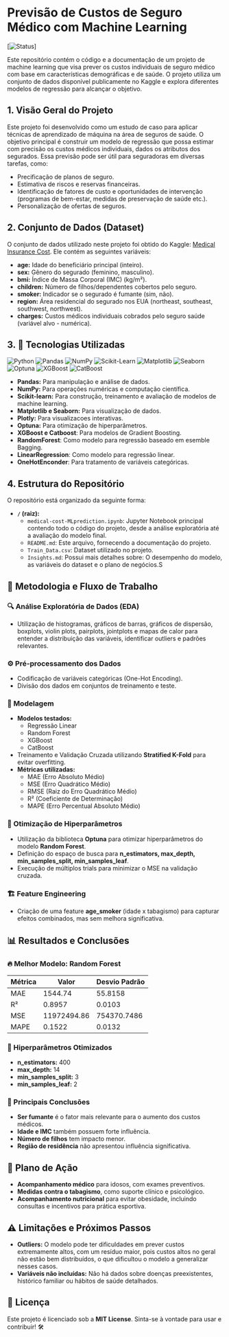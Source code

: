 # Previsão de Custos de Seguro Médico com Machine Learning

[![Status](https://img.shields.io/badge/status-concluído-brightgreen)]
<!-- Adicione badges relevantes, como status do projeto, build, licença, etc. -->

Este repositório contém o código e a documentação de um projeto de machine learning que visa prever os custos individuais de seguro médico com base em características demográficas e de saúde. O projeto utiliza um conjunto de dados disponível publicamente no Kaggle e explora diferentes modelos de regressão para alcançar o objetivo.

## 1. Visão Geral do Projeto

Este projeto foi desenvolvido como um estudo de caso para aplicar técnicas de aprendizado de máquina na área de seguros de saúde.  O objetivo principal é construir um modelo de regressão que possa estimar com precisão os custos médicos individuais, dados os atributos dos segurados.  Essa previsão pode ser útil para seguradoras em diversas tarefas, como:

*   Precificação de planos de seguro.
*   Estimativa de riscos e reservas financeiras.
*   Identificação de fatores de custo e oportunidades de intervenção (programas de bem-estar, medidas de preservação de saúde etc.).
*   Personalização de ofertas de seguros.

## 2. Conjunto de Dados (Dataset)

O conjunto de dados utilizado neste projeto foi obtido do Kaggle: [Medical Insurance Cost](https://www.kaggle.com/datasets/gauravduttakiit/medical-insurance-cost?select=Train_Data.csv). Ele contém as seguintes variáveis:

*   **age:** Idade do beneficiário principal (inteiro).
*   **sex:** Gênero do segurado (feminino, masculino).
*   **bmi:** Índice de Massa Corporal (IMC) (kg/m²).
*   **children:** Número de filhos/dependentes cobertos pelo seguro.
*   **smoker:** Indicador se o segurado é fumante (sim, não).
*   **region:** Área residencial do segurado nos EUA (northeast, southeast, southwest, northwest).
*   **charges:** Custos médicos individuais cobrados pelo seguro saúde (variável alvo - numérica).


## 3. 📂 Tecnologias Utilizadas

![Python](https://img.shields.io/badge/Python-3776AB?style=for-the-badge&logo=python&logoColor=white)
![Pandas](https://img.shields.io/badge/Pandas-150458?style=for-the-badge&logo=pandas&logoColor=white)
![NumPy](https://img.shields.io/badge/NumPy-013243?style=for-the-badge&logo=numpy&logoColor=white)
![Scikit-Learn](https://img.shields.io/badge/Scikit--Learn-F7931E?style=for-the-badge&logo=scikit-learn&logoColor=white)
![Matplotlib](https://img.shields.io/badge/Matplotlib-11557C?style=for-the-badge&logo=matplotlib&logoColor=white)
![Seaborn](https://img.shields.io/badge/Seaborn-2E6E91?style=for-the-badge&logo=seaborn&logoColor=white)
![Optuna](https://img.shields.io/badge/Optuna-EE4C2C?style=for-the-badge&logo=optuna&logoColor=white)
![XGBoost](https://img.shields.io/badge/XGBoost-EC4D27?style=for-the-badge&logo=xgboost&logoColor=white)
![CatBoost](https://img.shields.io/badge/CatBoost-151515?style=for-the-badge&logo=catboost&logoColor=white)

*   **Pandas:** Para manipulação e análise de dados.
*   **NumPy:** Para operações numéricas e computação científica.
*   **Scikit-learn:** Para construção, treinamento e avaliação de modelos de machine learning.
*   **Matplotlib e Seaborn:** Para visualização de dados.
*   **Plotly:** Para visualizacoes interativas.
*   **Optuna:** Para otimização de hiperparâmetros.
*   **XGBoost e Catboost**: Para modelos de Gradient Boosting.
*   **RandomForest**: Como modelo para regressão baseado em esemble Bagging.
*   **LinearRegression**: Como modelo para regressão linear.
*   **OneHotEnconder**: Para tratamento de variáveis categóricas.


## 4. Estrutura do Repositório

O repositório está organizado da seguinte forma:

*   **`/` (raiz):**
    *   `medical-cost-MLprediction.ipynb`: Jupyter Notebook principal contendo todo o código do projeto, desde a análise exploratória até a avaliação do modelo final.
    *   `README.md`: Este arquivo, fornecendo a documentação do projeto.
    *   `Train_Data.csv`: Dataset utilizado no projeto.
    *   `Insights.md`: Possui mais detalhes sobre: O desempenho do modelo, as variáveis do dataset e o plano de negócios.S



## 📖 Metodologia e Fluxo de Trabalho

### 🔍 Análise Exploratória de Dados (EDA)
- Utilização de histogramas, gráficos de barras, gráficos de dispersão, boxplots, violin plots, pairplots, jointplots e mapas de calor para entender a distribuição das variáveis, identificar outliers e padrões relevantes.

### ⚙️ Pré-processamento dos Dados
- Codificação de variáveis categóricas (One-Hot Encoding).
- Divisão dos dados em conjuntos de treinamento e teste.

### 🤖 Modelagem
- **Modelos testados:**
  - Regressão Linear
  - Random Forest
  - XGBoost
  - CatBoost
- Treinamento e Validação Cruzada utilizando **Stratified K-Fold** para evitar overfitting.
- **Métricas utilizadas:**
  - MAE (Erro Absoluto Médio)
  - MSE (Erro Quadrático Médio)
  - RMSE (Raiz do Erro Quadrático Médio)
  - R² (Coeficiente de Determinação)
  - MAPE (Erro Percentual Absoluto Médio)

### 🎯 Otimização de Hiperparâmetros
- Utilização da biblioteca **Optuna** para otimizar hiperparâmetros do modelo **Random Forest**.
- Definição do espaço de busca para **n_estimators, max_depth, min_samples_split, min_samples_leaf**.
- Execução de múltiplos trials para minimizar o MSE na validação cruzada.

### 🏗️ Feature Engineering
- Criação de uma feature **age_smoker** (idade x tabagismo) para capturar efeitos combinados, mas sem melhora significativa.

## 📊 Resultados e Conclusões

### 🔥 Melhor Modelo: Random Forest

| Métrica | Valor | Desvio Padrão | 
|---------|--------|--------
| MAE | 1544.74 | 55.8158 |
| R² | 0.8957 | 0.0103 |
| MSE | 11972494.86 | 754370.7486 |
| MAPE | 0.1522 | 0.0132 |

### 🔧 Hiperparâmetros Otimizados
- **n_estimators:** 400
- **max_depth:** 14
- **min_samples_split:** 3
- **min_samples_leaf:** 2

### 📌 Principais Conclusões
- **Ser fumante** é o fator mais relevante para o aumento dos custos médicos.
- **Idade e IMC** também possuem forte influência.
- **Número de filhos** tem impacto menor.
- **Região de residência** não apresentou influência significativa.

## 🚀 Plano de Ação
- **Acompanhamento médico** para idosos, com exames preventivos.
- **Medidas contra o tabagismo**, como suporte clínico e psicológico.
- **Acompanhamento nutricional** para evitar obesidade, incluindo consultas e incentivos para prática esportiva.

## ⚠️ Limitações e Próximos Passos
- **Outliers:** O modelo pode ter dificuldades em prever custos extremamente altos, com um resíduo maior, pois custos altos no geral não estão bem distribuídos, o que dificultou o modelo a generalizar nesses casos.
- **Variáveis não incluídas:** Não há dados sobre doenças preexistentes, histórico familiar ou hábitos de saúde detalhados.

## 📜 Licença
Este projeto é licenciado sob a **MIT License**. Sinta-se à vontade para usar e contribuir! 🛠️

